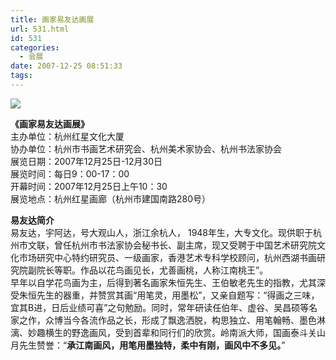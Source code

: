 ```yaml
---
title: 画家易友达画展
url: 531.html
id: 531
categories:
  - 会展
date: 2007-12-25 08:51:33
tags:
---
```


![](http://photo.guolaijie.com/rooufer/attachments/month_0712/2200712251919.jpg)  
  
**《画家易友达画展》**  
主办单位：杭州红星文化大厦  
协办单位：杭州市书画艺术研究会、杭州美术家协会、杭州书法家协会  
展览日期：2007年12月25日-12月30日  
展览时间：每日9：00-17：00  
开幕时间：2007年12月25日上午10：30  
展览地点：杭州红星画廊（杭州市建国南路280号）  
  
**易友达简介**  
易友达，宇阿达，号大观山人，浙江余杭人， 1948年生，大专文化。现供职于杭州市文联，曾任杭州市书法家协会秘书长、副主席，现又受聘于中国艺术研究院文化市场研究中心特约研究员、一级画家，香港艺术专科学校顾问，杭州西湖书画研究院副院长等职。作品以花鸟画见长，尤善画桃，人称江南桃王”。  
早年以自学花鸟画为主，后得到著名画家朱恒先生、王伯敏老先生的指教，尤其深受朱恒先生的器重，并赞赏其画“用笔灵，用墨松”，又亲自题写：“得画之三味，宜其B进，日后业绩可喜”之句勉励。同时，常年研读任伯年、虚谷、吴昌硕等名家之作，众博当今各流作品之长，形成了飘逸洒脱，构思独立、用笔翰畅、墨色淋漓、妙趣横生的野逸画风，受到首辈和同行们的欣赏。岭南派大师，国画泰斗关山月先生赞誉：“**承江南画风，用笔用墨独特，柔中有刚，画风中不多见。**”